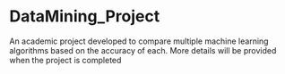 # DataMining_Project
An academic project developed to compare multiple machine learning algorithms based on the accuracy of each. 
More details will be provided when the project is completed

